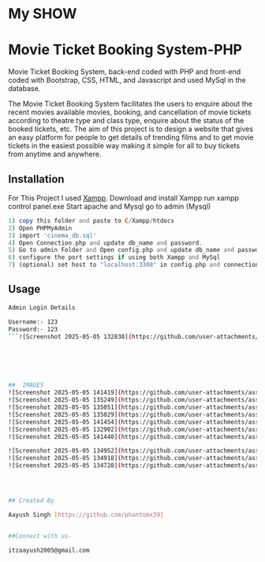 #  My SHOW
#  Movie Ticket Booking System-PHP
Movie Ticket Booking System, back-end coded with PHP and front-end coded with Bootstrap, CSS, HTML, and Javascript and used MySql in the database.

The Movie Ticket Booking System facilitates the users to enquire about the
recent movies available movies, booking, and cancellation of movie tickets according
to theatre type and class type, enquire about the status of the booked tickets, etc.
The aim of this project is to design a website that gives an easy platform for
people to get details of trending films and to get movie tickets in the
easiest possible way making it simple for all to buy tickets from anytime
and anywhere.



## Installation

For This Project I used [Xampp](https://www.apachefriends.org/).
Download and install Xampp 
run xampp control panel.exe 
Start apache and Mysql 
go to admin (Mysql)

```php
1) copy this folder and paste to C/Xampp/htdocs
2) Open PHPMyAdmin
3) import 'cinema_db.sql'
4) Open Connection.php and update db_name and password.
5) Go to admin Folder and Open config.php and update db_name and password.
6) configure the port settings if using both Xampp and MySql 
7) (optional) set host to "localhost:3308" in config.php and connection.php to avoid errors
```

## Usage

```bash
Admin Login Details

Username:- 123
Password:- 123
```![Screenshot 2025-05-05 132830](https://github.com/user-attachments/assets/07be24e3-c353-4ca2-81f1-5d09fe79eb97)






##  IMAGES
![Screenshot 2025-05-05 141419](https://github.com/user-attachments/assets/4a0aacdc-6eb9-4563-803e-b1b8a24611ff)
![Screenshot 2025-05-05 135249](https://github.com/user-attachments/assets/b9505523-8697-4a2e-8b6c-ec2e072b0b0f)
![Screenshot 2025-05-05 135051](https://github.com/user-attachments/assets/2678a085-4c12-49cd-abd0-8165127a160f)
![Screenshot 2025-05-05 135029](https://github.com/user-attachments/assets/5784202a-3426-4851-893e-60addbbf0bdc)![Screenshot 2025-05-05 132931](https://github.com/user-attachments/assets/89e3f32c-b480-4c16-bba3-9183d45dd8ee)
![Screenshot 2025-05-05 141454](https://github.com/user-attachments/assets/c246e330-eee0-4ba7-ac42-157d8010199b)
![Screenshot 2025-05-05 132902](https://github.com/user-attachments/assets/9b94f5cb-9ca0-4127-bd49-f285e9a9a7d3)
![Screenshot 2025-05-05 141440](https://github.com/user-attachments/assets/fd09371e-e327-4142-bf49-7b578774b412)

![Screenshot 2025-05-05 134952](https://github.com/user-attachments/assets/aedc02cf-199f-4e21-8a4c-8f5848935793)
![Screenshot 2025-05-05 134918](https://github.com/user-attachments/assets/7e7d5fc7-1371-4cc2-b977-8f7678edc18f)
![Screenshot 2025-05-05 134728](https://github.com/user-attachments/assets/19d6a7dd-4105-49f7-bcf3-a0f1500a7af0)




## Created By

Aayush Singh [https://github.com/phantomx39]


##Connect with us-

itzaayush2005@gmail.com

